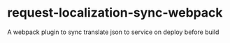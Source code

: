 # request-localization-sync-webpack
A webpack plugin to sync translate json to service on deploy before build

